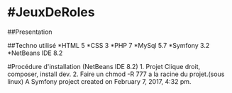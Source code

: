 #JeuxDeRoles
===========
##Presentation

##Techno utilisé
    *HTML 5
    *CSS 3
    *PHP 7
    *MySql 5.7
    *Symfony 3.2
    *NetBeans IDE 8.2

#Procédure d'installation (NetBeans IDE 8.2)
    1. Projet Clique droit, composer, install dev.
    2. Faire un chmod -R 777 a la racine du projet.(sous linux)
A Symfony project created on February 7, 2017, 4:32 pm.
